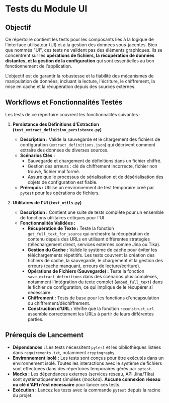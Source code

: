 # Tests du Module UI

## Objectif

Ce répertoire contient les tests pour les composants liés à la logique de l'interface utilisateur (UI) et à la gestion des données sous-jacentes. Bien que nommés "UI", ces tests ne valident pas des éléments graphiques. Ils se concentrent sur les **opérations de fichiers, la récupération de données distantes, et la gestion de la configuration** qui sont essentielles au bon fonctionnement de l'application.

L'objectif est de garantir la robustesse et la fiabilité des mécanismes de manipulation de données, incluant la lecture, l'écriture, le chiffrement, la mise en cache et la récupération depuis des sources externes.

## Workflows et Fonctionnalités Testés

Les tests de ce répertoire couvrent les fonctionnalités suivantes :

1.  **Persistance des Définitions d'Extraction (`test_extract_definition_persistence.py`)**
    *   **Description :** Valide la sauvegarde et le chargement des fichiers de configuration (`extract_definitions.json`) qui décrivent comment extraire des données de diverses sources.
    *   **Scénarios Clés :**
        *   Sauvegarde et chargement de définitions dans un fichier chiffré.
        *   Gestion des erreurs : clé de chiffrement incorrecte, fichier non trouvé, fichier mal formé.
        *   Assure que le processus de sérialisation et de désérialisation des objets de configuration est fiable.
    *   **Prérequis :** Utilise un environnement de test temporaire créé par `pytest` pour les opérations de fichiers.

2.  **Utilitaires de l'UI (`test_utils.py`)**
    *   **Description :** Contient une suite de tests complète pour un ensemble de fonctions utilitaires critiques pour l'UI.
    *   **Fonctionnalités Validées :**
        *   **Récupération de Texte :** Teste la fonction `get_full_text_for_source` qui orchestre la récupération de contenu depuis des URLs en utilisant différentes stratégies (téléchargement direct, services externes comme Jina ou Tika).
        *   **Gestion du Cache :** Valide le système de cache pour éviter les téléchargements répétitifs. Les tests couvrent la création des fichiers de cache, la sauvegarde, le chargement et la gestion des erreurs (cache manquant, erreurs de lecture/écriture).
        *   **Opérations de Fichiers (Sauvegarde) :** Teste la fonction `save_extract_definitions` dans des scénarios plus complexes, notamment l'intégration du texte complet (`embed_full_text`) dans le fichier de configuration, ce qui implique de le récupérer si nécessaire.
        *   **Chiffrement :** Tests de base pour les fonctions d'encapsulation du chiffrement/déchiffrement.
        *   **Construction d'URL :** Vérifie que la fonction `reconstruct_url` assemble correctement les URLs à partir de leurs différentes parties.

## Prérequis de Lancement

*   **Dépendances :** Les tests nécessitent `pytest` et les bibliothèques listées dans `requirements.txt`, notamment `cryptography`.
*   **Environnement Isolé :** Les tests sont conçus pour être exécutés dans un environnement isolé. Toutes les interactions avec le système de fichiers sont effectuées dans des répertoires temporaires gérés par `pytest`.
*   **Mocks :** Les dépendances externes (services réseau, API Jina/Tika) sont systématiquement simulées (*mocked*). **Aucune connexion réseau ou clé d'API n'est nécessaire** pour lancer ces tests.
*   **Exécution :** Lancez les tests avec la commande `pytest` depuis la racine du projet.